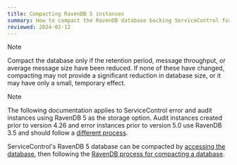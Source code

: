 ```yaml
---
title: Compacting RavenDB 5 instances
summary: How to compact the RavenDB database backing ServiceControl for RavenDB 5 instances
reviewed: 2024-02-12
---
```


> [!NOTE]
> Compact the database only if the retention period, message throughput, or average message size have been reduced. If none of these have changed, compacting may not provide a significant reduction in database size, or it may have only a small, temporary effect.

> [!NOTE]
> The following documentation applies to ServiceControl error and audit instances using RavenDB 5 as the storage option. Audit instances created prior to version 4.26 and error instances prior to version 5.0 use RavenDB 3.5 and should follow a [different process](db-compaction.md).

ServiceControl's RavenDB 5 database can be compacted by [accessing the database](/servicecontrol/ravendb/accessing-database.md), then following the [RavenDB process for compacting a database](https://ravendb.net/docs/article-page/5.4/csharp/studio/database/stats/storage-report).
